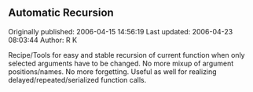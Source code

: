 ## Automatic Recursion 
Originally published: 2006-04-15 14:56:19 
Last updated: 2006-04-23 08:03:44 
Author: R K 
 
Recipe/Tools for easy and stable recursion of current function when only selected arguments have to be changed. No more mixup of argument positions/names. No more forgetting. Useful as well for realizing delayed/repeated/serialized function calls.